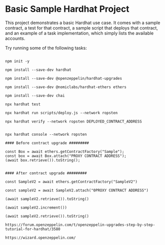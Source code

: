 # Basic Sample Hardhat Project

This project demonstrates a basic Hardhat use case. It comes with a sample contract, a test for that contract, a sample script that deploys that contract, and an example of a task implementation, which simply lists the available accounts.

Try running some of the following tasks:

```shell

npm init -y

npm install --save-dev hardhat

npm install --save-dev @openzeppelin/hardhat-upgrades

npm install --save-dev @nomiclabs/hardhat-ethers ethers

npm install --save-dev chai

npx hardhat test

npx hardhat run scripts/deploy.js --network ropsten

npx hardhat verify --network ropsten DEPLOYED_CONTRACT_ADDRESS


npx hardhat console --network ropsten

#### Before contract upgrade #########

const Box = await ethers.getContractFactory("Sample");
const box = await Box.attach("PROXY CONTRACT ADDRESS");
(await box.retrieve()).toString();


#### After contract upgrade #########

const SampleV2 = await ethers.getContractFactory("SampleV2")

const sampleV2 = await SampleV2.attach("0PROXY CONTRACT ADDRESS")

(await sampleV2.retrieve()).toString()

(await sampleV2.increment())

(await sampleV2.retrieve()).toString()

https://forum.openzeppelin.com/t/openzeppelin-upgrades-step-by-step-tutorial-for-hardhat/3580

https://wizard.openzeppelin.com/


```
